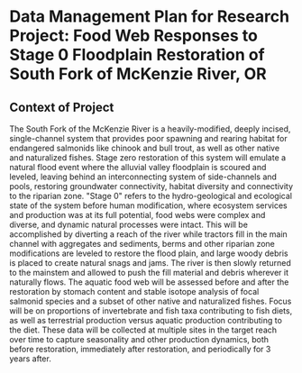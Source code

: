 # Data Management Plan for Research Project: Food Web Responses to Stage 0 Floodplain Restoration of South Fork of McKenzie River, OR  

## Context of Project  
The South Fork of the McKenzie River is a heavily-modified, deeply incised, single-channel system that provides poor spawning and rearing habitat for endangered salmonids like chinook and bull trout, as well as other native and naturalized fishes. Stage zero restoration of this system will emulate a natural flood event where the alluvial valley floodplain is scoured and leveled, leaving behind an interconnecting system of side-channels and pools, restoring groundwater connectivity, habitat diversity and connectivity to the riparian zone. "Stage 0" refers to the hydro-geological and ecological state of the system before human modification, where ecosystem services and production was at its full potential, food webs were complex and diverse, and dynamic natural processes were intact. This will be accomplished by diverting a reach of the river while tractors fill in the main channel with aggregates and sediments, berms and other riparian zone modifications are leveled to restore the flood plain, and large woody debris is placed to create natural snags and jams. The river is then slowly returned to the mainstem and allowed to push the fill material and debris wherever it naturally flows. The aquatic food web will be assessed before and after the restoration by stomach content and stable isotope analysis of focal salmonid species and a subset of other native and naturalized fishes. Focus will be on proportions of invertebrate and fish taxa contributing to fish diets, as well as terrestrial production versus aquatic production contributing to the diet. These data will be collected at multiple sites in the target reach over time to capture seasonality and other production dynamics, both before restoration, immediately after restoration, and periodically for 3 years after. 
